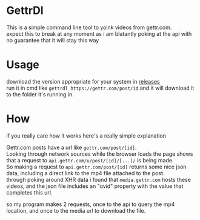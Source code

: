 # GettrDl

This is a simple command line tool to yoink videos from gettr.com.<br>
expect this to break at any moment as i am blatantly poking at the api with no guarantee that it will stay this way

# Usage

download the version appropriate for your system in [releases](https://github.com/RinLovesYou/gettrdl/releases/latest)<br>
run it in cmd like `gettrdl https://gettr.com/post/id` and it will download it to the folder it's running in.

# How

if you really care how it works here's a really simple explanation

Gettr.com posts have a url like `gettr.com/post/[id]`. <br>
Looking through network sources while the browser loads the page shows that a request to `api.gettr.com/u/post/[id]/[...]/` is being made.<br>
So making a request to `api.gettr.com/post/[id]` returns some nice json data, including a direct link to the mp4 file attached to the post.<br>
through poking around XHR data i found that `media.gettr.com` hosts these videos, and the json file includes an "ovid" property with the value that completes this url.<br>

so my program makes 2 requests, once to the api to query the mp4 location, and once to the media url to download the file.
